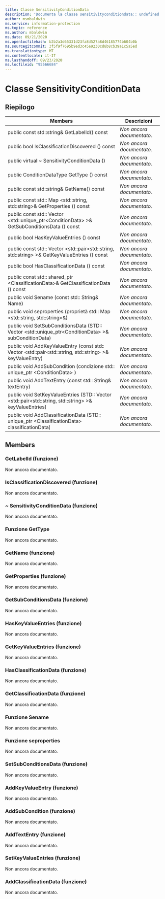 ```yaml
---
title: Classe SensitivityConditionData
description: 'Documenta la classe sensitivityconditiondata:: undefined di Microsoft Information Protection (MIP) SDK.'
author: msmbaldwin
ms.service: information-protection
ms.topic: reference
ms.author: mbaldwin
ms.date: 09/21/2020
ms.openlocfilehash: b2b2a3d65331d23fa8d527a8d46185774b604b0b
ms.sourcegitcommit: 3f5f9f7695b9ed3c45e9230cd8b8cb39a1c5a5ed
ms.translationtype: MT
ms.contentlocale: it-IT
ms.lasthandoff: 09/23/2020
ms.locfileid: "95566684"
---
```

# <a name="class-sensitivityconditiondata"></a>Classe SensitivityConditionData 
  
## <a name="summary"></a>Riepilogo
 Members                        | Descrizioni                                
--------------------------------|---------------------------------------------
public const std::string& GetLabelId() const  | _Non ancora documentato._
public bool IsClassificationDiscovered () const  | _Non ancora documentato._
public virtual ~ SensitivityConditionData ()  | _Non ancora documentato._
public ConditionDataType GetType () const  | _Non ancora documentato._
public const std::string& GetName() const  | _Non ancora documentato._
public const std:: Map \<std::string, std::string\>& GetProperties () const  | _Non ancora documentato._
public const std:: Vector \<std::unique_ptr\<ConditionData\> \>& GetSubConditionsData () const  | _Non ancora documentato._
public bool HasKeyValueEntries () const  | _Non ancora documentato._
public const std:: Vector \<std::pair\<std::string, std::string\> \>& GetKeyValueEntries () const  | _Non ancora documentato._
public bool HasClassificationData () const  | _Non ancora documentato._
public const std:: shared_ptr \<ClassificationData\>& GetClassificationData () const  | _Non ancora documentato._
public void Sename (const std:: String& Name)  | _Non ancora documentato._
public void seproperties (proprietà std:: Map \<std::string, std::string\>&)  | _Non ancora documentato._
public void SetSubConditionsData (STD:: Vector \<std::unique_ptr\<ConditionData\> \>& subConditionData)  | _Non ancora documentato._
public void AddKeyValueEntry (const std:: Vector \<std::pair\<std::string, std::string\> \>& keyValueEntry)  | _Non ancora documentato._
public void AddSubCondition (condizione std:: unique_ptr \<ConditionData\> )  | _Non ancora documentato._
public void AddTextEntry (const std:: String& textEntry)  | _Non ancora documentato._
public void SetKeyValueEntries (STD:: Vector \<std::pair\<std::string, std::string\> \>& keyValueEntries)  | _Non ancora documentato._
public void AddClassificationData (STD:: unique_ptr \<ClassificationData\> classificationData)  | _Non ancora documentato._
  
## <a name="members"></a>Members
  
### <a name="getlabelid-function"></a>GetLabelId (funzione)
Non ancora documentato.

  
### <a name="isclassificationdiscovered-function"></a>IsClassificationDiscovered (funzione)
Non ancora documentato.

  
### <a name="sensitivityconditiondata-function"></a>~ SensitivityConditionData (funzione)
Non ancora documentato.

  
### <a name="gettype-function"></a>Funzione GetType
Non ancora documentato.

  
### <a name="getname-function"></a>GetName (funzione)
Non ancora documentato.

  
### <a name="getproperties-function"></a>GetProperties (funzione)
Non ancora documentato.

  
### <a name="getsubconditionsdata-function"></a>GetSubConditionsData (funzione)
Non ancora documentato.

  
### <a name="haskeyvalueentries-function"></a>HasKeyValueEntries (funzione)
Non ancora documentato.

  
### <a name="getkeyvalueentries-function"></a>GetKeyValueEntries (funzione)
Non ancora documentato.

  
### <a name="hasclassificationdata-function"></a>HasClassificationData (funzione)
Non ancora documentato.

  
### <a name="getclassificationdata-function"></a>GetClassificationData (funzione)
Non ancora documentato.

  
### <a name="setname-function"></a>Funzione Sename
Non ancora documentato.

  
### <a name="setproperties-function"></a>Funzione seproperties
Non ancora documentato.

  
### <a name="setsubconditionsdata-function"></a>SetSubConditionsData (funzione)
Non ancora documentato.

  
### <a name="addkeyvalueentry-function"></a>AddKeyValueEntry (funzione)
Non ancora documentato.

  
### <a name="addsubcondition-function"></a>AddSubCondition (funzione)
Non ancora documentato.

  
### <a name="addtextentry-function"></a>AddTextEntry (funzione)
Non ancora documentato.

  
### <a name="setkeyvalueentries-function"></a>SetKeyValueEntries (funzione)
Non ancora documentato.

  
### <a name="addclassificationdata-function"></a>AddClassificationData (funzione)
Non ancora documentato.
